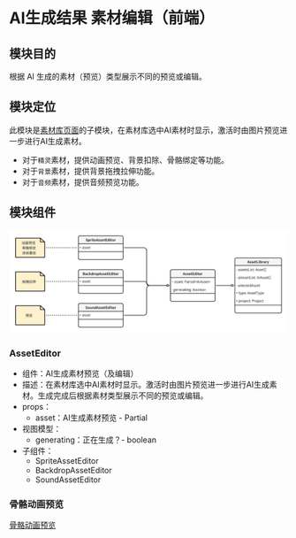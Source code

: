 # AI生成结果 素材编辑（前端）

## 模块目的

根据 AI 生成的素材（预览）类型展示不同的预览或编辑。

## 模块定位

此模块是[素材库页面](./07_frontend_assetLibrary.md)的子模块，在素材库选中AI素材时显示，激活时由图片预览进一步进行AI生成素材。

- 对于`精灵`素材，提供动画预览、背景扣除、骨骼绑定等功能。
- 对于`背景`素材，提供背景拖拽拉伸功能。
- 对于`音频`素材，提供音频预览功能。

## 模块组件

![image-20240725160928562](https://raw.githubusercontent.com/abandon888/photoImg/main/test/image-20240725160928562.png)

### AssetEditor

- 组件：AI生成素材预览（及编辑）
- 描述：在素材库选中AI素材时显示。激活时由图片预览进一步进行AI生成素材。生成完成后根据素材类型展示不同的预览或编辑。
- props：
  - asset：AI生成素材预览 - Partial<AiAsset>
- 视图模型：
  - generating：正在生成？- boolean
- 子组件：
  - SpriteAssetEditor
  - BackdropAssetEditor
  - SoundAssetEditor

### 骨骼动画预览

[骨骼动画预览](./12_frontend_skeletonAnimation.md)